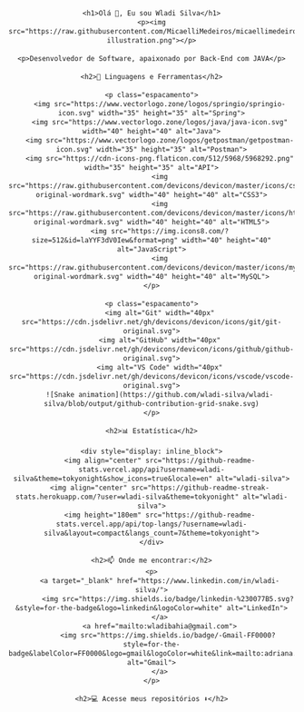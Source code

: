 
    <h1>Olá 👋, Eu sou Wladi Silva</h1>
    <p><img src="https://raw.githubusercontent.com/MicaelliMedeiros/micaellimedeiros/master/image/computer-illustration.png"></p>

    <p>Desenvolvedor de Software, apaixonado por Back-End com JAVA</p>

    <h2>🔭 Linguagens e Ferramentas</h2>

    <p class="espacamento">
        <img src="https://www.vectorlogo.zone/logos/springio/springio-icon.svg" width="35" height="35" alt="Spring">
        <img src="https://www.vectorlogo.zone/logos/java/java-icon.svg" width="40" height="40" alt="Java">
        <img src="https://www.vectorlogo.zone/logos/getpostman/getpostman-icon.svg" width="35" height="35" alt="Postman">
        <img src="https://cdn-icons-png.flaticon.com/512/5968/5968292.png" width="35" height="35" alt="API">
        <img src="https://raw.githubusercontent.com/devicons/devicon/master/icons/css3/css3-original-wordmark.svg" width="40" height="40" alt="CSS3">
        <img src="https://raw.githubusercontent.com/devicons/devicon/master/icons/html5/html5-original-wordmark.svg" width="40" height="40" alt="HTML5">
        <img src="https://img.icons8.com/?size=512&id=laYYF3dV0Iew&format=png" width="40" height="40" alt="JavaScript">
        <img src="https://raw.githubusercontent.com/devicons/devicon/master/icons/mysql/mysql-original-wordmark.svg" width="40" height="40" alt="MySQL">
    </p>

    <p class="espacamento">
        <img alt="Git" width="40px" src="https://cdn.jsdelivr.net/gh/devicons/devicon/icons/git/git-original.svg">
        <img alt="GitHub" width="40px" src="https://cdn.jsdelivr.net/gh/devicons/devicon/icons/github/github-original.svg">
        <img alt="VS Code" width="40px" src="https://cdn.jsdelivr.net/gh/devicons/devicon/icons/vscode/vscode-original.svg">
        ![Snake animation](https://github.com/wladi-silva/wladi-silva/blob/output/github-contribution-grid-snake.svg)
    </p>

    <h2>📊 Estatística</h2>

    <div style="display: inline_block">
        <img align="center" src="https://github-readme-stats.vercel.app/api?username=wladi-silva&theme=tokyonight&show_icons=true&locale=en" alt="wladi-silva">
        <img align="center" src="https://github-readme-streak-stats.herokuapp.com/?user=wladi-silva&theme=tokyonight" alt="wladi-silva">
        <img height="180em" src="https://github-readme-stats.vercel.app/api/top-langs/?username=wladi-silva&layout=compact&langs_count=7&theme=tokyonight">
    </div>

    <h2>📫 Onde me encontrar:</h2>
    <p>
        <a target="_blank" href="https://www.linkedin.com/in/wladi-silva/">
            <img src="https://img.shields.io/badge/linkedin-%230077B5.svg?&style=for-the-badge&logo=linkedin&logoColor=white" alt="LinkedIn">
        </a>
        <a href="mailto:wladibahia@gmail.com">
            <img src="https://img.shields.io/badge/-Gmail-FF0000?style=for-the-badge&labelColor=FF0000&logo=gmail&logoColor=white&link=mailto:adriana.bispo283@gmail.com" alt="Gmail">
        </a>
    </p>

    <h2>💻 Acesse meus repositórios ⬇️</h2>
  
  <style>
        body {
            text-align: center;
        }

        .espacamento img {
            padding-right: 10px;
        }
    </style>
